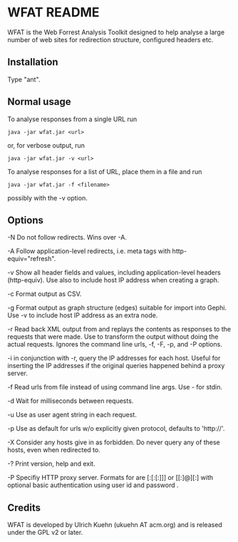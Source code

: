 WFAT README
===

WFAT is the Web Forrest Analysis Toolkit designed to help analyse a
large number of web sites for redirection structure, configured
headers etc.

Installation
---

Type "ant".


Normal usage
---

To analyse responses from a single URL run

	java -jar wfat.jar <url>

or, for verbose output, run

	java -jar wfat.jar -v <url>

To analyse responses for a list of URL, place them in a file and run

	java -jar wfat.jar -f <filename>

possibly with the -v option.





Options
---

  -N         Do not follow redirects. Wins over -A.

  -A         Follow application-level redirects, i.e. meta tags with
             http-equiv="refresh".

  -v         Show all header fields and values, including application-level
             headers (http-equiv). Use also to include host IP address
             when creating a graph.

  -c         Format output as CSV.

  -g         Format output as graph structure (edges) suitable for import
             into Gephi. Use -v to include host IP address as
             an extra node.

  -r <file>  Read back XML output from <file> and replays the contents as
             responses to the requests that were made. Use to transform the
             output without doing the actual requests.
             Ignores the command line urls, -f, -F, -p, and -P options.

  -i         in conjunction with -r, query the IP addresses for each host.
             Useful for inserting the IP addresses if the original queries
             happened behind a proxy server.

  -f <file>  Read urls from file <file> instead of
             using command line args. Use - for stdin.

  -d <n>     Wait for <n> milliseconds between requests.

  -u <agent> Use <agent> as user agent string in each request.

  -p <proto> Use <proto> as default for urls w/o explicitly given protocol,
             defaults to 'http://'.

  -X <file>  Consider any hosts give in <file> as forbidden. Do never query
             any of these hosts, even when redirected to.

  -?         Print version, help and exit.

  -P <proxyspec>  Specifiy HTTP proxy server. Formats for <proxyspec> are
             <proxy>\[:<port>\[:<uid>\[:<pw>\]\]\] or \[<uid>\[:<pw>\]@]<proxy>\[:<port>\]
             with optional basic authentication using user id <uid> and
             password <pw>.




Credits
---

WFAT is developed by Ulrich Kuehn (ukuehn AT acm.org) and is released under
the GPL v2 or later.

